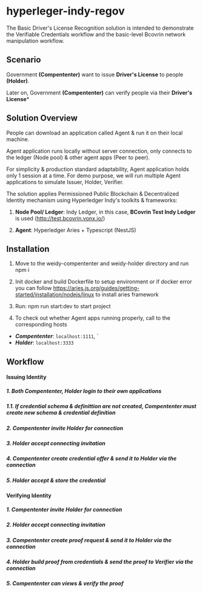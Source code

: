 # hyperleger-indy-regov
The Basic Driver's License Recognition solution is intended to demonstrate the Verifiable Credentials workflow and the basic-level Bcovrin network manipulation workflow.

  
  

## Scenario

Government **(Compententer)** want to issue **Driver's License** to people **(Holder)**.

Later on, Government **(Compententer)** can verify people via their **Driver's License***

  

## Solution Overview

  

People can download an application called Agent & run it on their local machine.

Agent application runs locally without server connection, only connects to the ledger (Node pool) & other agent apps (Peer to peer).

For simplicity & production standard adaptability, Agent application holds only 1 session at a time. For demo purpose, we will run multiple Agent applications to simulate Issuer, Holder, Verifier.

  

The solution applies Permissioned Public Blockchain & Decentralized Identity mechanism using Hyperledger Indy's toolkits & frameworks:

1. **Node Pool/ Ledger**: Indy Ledger, in this case, **BCovrin Test Indy Ledger** is used (http://test.bcovrin.vonx.io/)

2. **Agent**: Hyperledger Aries + Typescript (NestJS)

  

## Installation

  1. Move to the weidy-compententer and weidy-holder directory and run npm i
  
  2. Init docker and build Dockerfile to setup environment or if docker error you can follow https://aries.js.org/guides/getting-started/installation/nodejs/linux to install aries framework
  3. Run: npm run start:dev to start project
  4. To check out whether Agent apps running properly, call to the corresponding hosts 
-	***Compententer***: `localhost:1111`, `
-	***Holder***: `localhost:3333`
  
## Workflow

#### Issuing Identity
##### 1. Both Compententer, Holder login to their own applications
##### 1.1. If credential schema & definittion are not created, Compententer must create new schema & credential definition
##### 2. Compententer invite Holder for connection 
##### 3. Holder accept connecting invitation
##### 4. Compententer create credential offer & send it to Holder via the connection
##### 5. Holder accept & store the credential

  

#### Verifying Identity
##### 1. Compententer invite Holder for connection 
##### 2. Holder accept connecting invitation
##### 3. Compententer create proof request & send it to Holder via the connection
##### 4. Holder build proof from credentials & send the proof to Verifier via the connection
##### 5. Compententer can views & verify the proof

